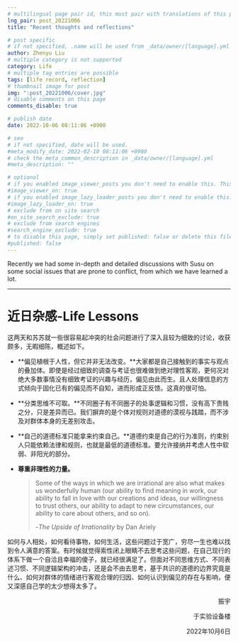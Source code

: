 ```yaml
---
# multilingual page pair id, this must pair with translations of this page. (This name must be unique)
lng_pair: post_20221006
title: "Recent thoughts and reflections"

# post specific
# if not specified, .name will be used from _data/owner/[language].yml
author: Zhenyu Liu
# multiple category is not supported
category: Life
# multiple tag entries are possible
tags: [life record, reflection]
# thumbnail image for post
img: ":post_20221006/cover.jpg"
# disable comments on this page
comments_disable: true

# publish date
date: 2022-10-06 08:11:06 +0900

# seo
# if not specified, date will be used.
#meta_modify_date: 2022-02-10 08:11:06 +0900
# check the meta_common_description in _data/owner/[language].yml
#meta_description: ""

# optional
# if you enabled image_viewer_posts you don't need to enable this. This is only if image_viewer_posts = false
#image_viewer_on: true
# if you enabled image_lazy_loader_posts you don't need to enable this. This is only if image_lazy_loader_posts = false
#image_lazy_loader_on: true
# exclude from on site search
#on_site_search_exclude: true
# exclude from search engines
#search_engine_exclude: true
# to disable this page, simply set published: false or delete this file
#published: false
---
```


<!-- outline-start -->

Recently we had some in-depth and detailed discussions with Susu on some social issues that are prone to conflict, from which we have learned a lot.

<!-- outline-end -->

---

# 近日杂感-Life Lessons

这两天和苏苏就一些很容易起冲突的社会问题进行了深入且较为细致的讨论，收获颇多，无暇细陈，概述如下。

- **偏见植根于人性，但它并非无法改变。**大家都是自己接触到的事实与观点的叠加体。即使是经过细致的调查与考证也很难做到绝对理性客观，更何况对绝大多数事情没有细致考证的兴趣与经历，偏见由此而生。且人处理信息的方式倾向于固化已有的偏见而不自知，进而形成正反馈。这真的很可怕。

- **分类思维不可取。**不同圈子有不同圈子的处事逻辑和习惯，没有高下贵贱之分，只是差异而已。我们摒弃的是个体对规则对道德的漠视与践踏，而不涉及对群体本身的无差别攻击。

- **自己的道德标准只能拿来约束自己。**道德约束是自己的行为准则，约束别人只能依赖法律和规则，也就是最低的道德标准。要允许接纳并考虑人性中软弱、非阳光的部分。

- **尊重非理性的力量。**

  > Some of the ways in which we are irrational are also what makes us wonderfully human (our ability to find meaning in work, our ability to fall in love with our creations and ideas, our willingness to trust others, our ability to adapt to new circumstances, our ability to care about others, and so on).
  >
  > 
  >
  > -*The Upside of Irrationality* by Dan Ariely

如何与人相处，如何看待事物，如何生活，这些问题过于宽广，穷尽一生也难以找到令人满意的答案。有时候就觉得索性闭上眼睛不去思考这些问题，在自己现行的体系下做一个自洽且幸福的傻子，就已经很满足了。但面对不同思维方式、不同表述习惯、不同逻辑架构的冲击，还是会不由去思考，基于共识的道德的边界究竟是什么、如何对群体的情绪进行客观合理的归因、如何认识到偏见的存在与影响，便又深感自己学的太少想得太多了。

  <p align="right">振宇</p>

  <p align="right">于实验设备楼</p>

  <p align="right">2022年10月6日</p>
